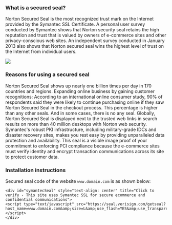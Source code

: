### What is a secured seal?

Norton Secured Seal is the most recognized trust mark on the Internet provided by the Symantec SSL Certificate. A personal user survey conducted by Symantec shows that Norton security seal retains the high reputation and trust that is valued by owners of e-commerce sites and other privacy-conscious web sites. An independent survey conducted in January 2013 also shows that Norton secured seal wins the highest level of trust on the Internet from individual users.

![](https://mc.qcloudimg.com/static/img/39b04a54314f75c2c768749d977dfcdc/norton.png)

### Reasons for using a secured seal

Norton Secured Seal shows up nearly one billion times per day in 170 countries and regions.
Expanding online business by gaining customer recognitions: According to an international online consumer study, 90% of respondents said they were likely to continue purchasing online if they saw Norton Secured Seal in the checkout process. This percentage is higher than any other seals. And in some cases, there is no any seal.
Globally, Norton Secured Seal is displayed next to the trusted web links in search results on more than 40 million desktops with Norton web security.
Symantec's robust PKI infrastructure, including military-grade IDCs and disaster recovery sites, makes you rest easy by providing unparalleled data protection and availability.
This seal is a visible image proof of your commitment to enforcing PCI compliance because the e-commerce sites must verify identity and encrypt transaction communications across its site to protect customer data.

### Installation instructions

Secured seal code of the website `www.domain.com` is as shown below:
```
<div id="symantecSeal" style="text-align: center" title="Click to verify - This site uses Symantec SSL for secure ecommerce and confidential communications">
<script type="text/javascript" src="https://seal.verisign.com/getseal?host_name=www.domain.com&amp;size=L&amp;use_flash=YES&amp;use_transparent=YES&amp;lang=zh_cn"></script>
</div>
```
